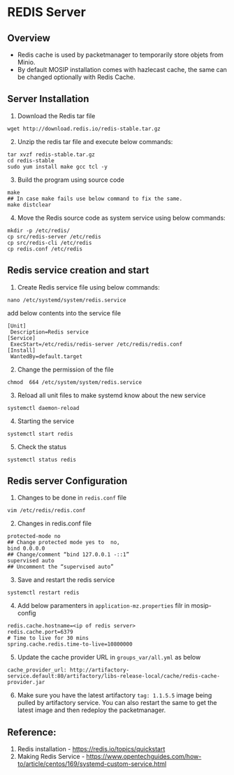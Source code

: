 # REDIS Server

## Overview
* Redis cache is used by packetmanager to temporarily store objets from Minio. 
* By default MOSIP installation comes with hazlecast cache, the same can be changed optionally with Redis Cache.

## Server Installation
1. Download the Redis tar file 
```
wget http://download.redis.io/redis-stable.tar.gz
```
2. Unzip the redis tar file and execute below commands:
```
tar xvzf redis-stable.tar.gz
cd redis-stable
sudo yum install make gcc tcl -y
```
3. Build the program using source code
```
make
## In case make fails use below command to fix the same.
make distclear
```
4. Move the Redis source code as system service using below commands:
```
mkdir -p /etc/redis/
cp src/redis-server /etc/redis
cp src/redis-cli /etc/redis
cp redis.conf /etc/redis
```
## Redis service creation and start
1. Create Redis service file using below commands:
```
nano /etc/systemd/system/redis.service
```
add below contents into the service file
```
[Unit]
 Description=Redis service
[Service]
 ExecStart=/etc/redis/redis-server /etc/redis/redis.conf
[Install]
 WantedBy=default.target
```
2. Change the permission of the file
```
chmod  664 /etc/system/system/redis.service
```
3. Reload all unit files to make systemd know about the new service
```
systemctl daemon-reload
```
4. Starting the service
```
systemctl start redis
```
5. Check the status
```
systemctl status redis
```
## Redis server Configuration
1. Changes to be done in `redis.conf` file
```
vim /etc/redis/redis.conf
```
2. Changes in redis.conf file
```
protected-mode no                                                                           ## Change protected mode yes to  no,
bind 0.0.0.0                                                                                ## Change/comment “bind 127.0.0.1 -::1” 
supervised auto                                                                             ## Uncomment the “supervised auto”
```
3. Save and restart the redis service
```
systemctl restart redis
```
4. Add below paramenters in `application-mz.properties` filr in mosip-config
```
redis.cache.hostname=<ip of redis server>
redis.cache.port=6379
# Time to live for 30 mins
spring.cache.redis.time-to-live=10800000
```
5. Update the cache provider URL in `groups_var/all.yml` as below
```
cache_provider_url: http://artifactory-service.default:80/artifactory/libs-release-local/cache/redis-cache-provider.jar
```
6. Make sure you have the latest artifactory `tag: 1.1.5.5` image being pulled by artifactory service. You can also restart the same to get the latest image and then redeploy the packetmanager.

## Reference:
1. Redis installation - https://redis.io/topics/quickstart
2. Making Redis Service - https://www.opentechguides.com/how-to/article/centos/169/systemd-custom-service.html
